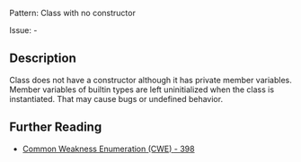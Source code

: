 Pattern: Class with no constructor

Issue: -

## Description

Class does not have a constructor although it has private member variables. Member variables of builtin types are left uninitialized when the class is instantiated. That may cause bugs or undefined behavior.

## Further Reading

* [Common Weakness Enumeration (CWE) - 398](https://cwe.mitre.org/data/definitions/398.html)